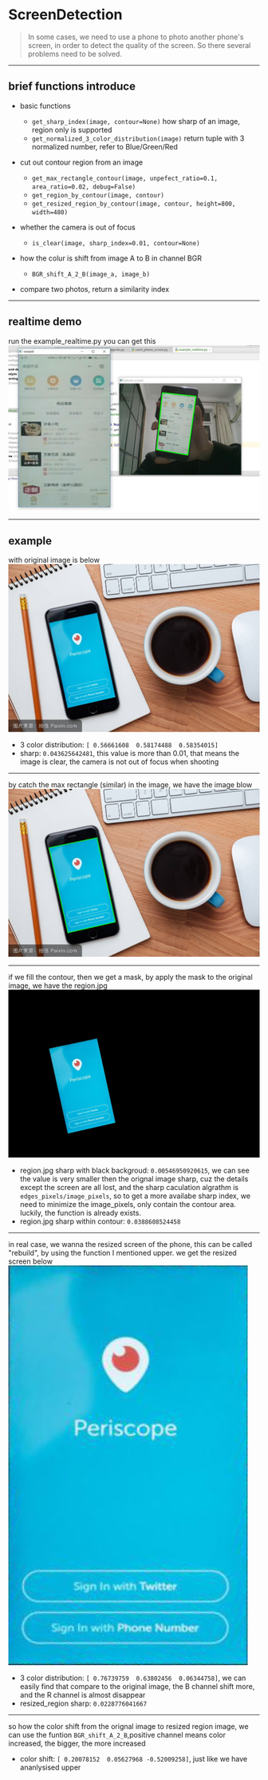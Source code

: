 # ScreenDetection
>In some cases, we need to use a phone to photo another phone's screen, in order to detect the quality of the screen. So there several problems need to be solved.

---

## brief functions introduce
* basic functions
	 * `get_sharp_index(image, contour=None)` how sharp of an image, region only is supported
	 * `get_normalized_3_color_distribution(image)` return tuple with 3 normalized number, refer to Blue/Green/Red
* cut out contour region from an image
	* `get_max_rectangle_contour(image, unpefect_ratio=0.1, area_ratio=0.02, debug=False)` 
	* `get_region_by_contour(image, contour)`
	* `get_resized_region_by_contour(image, contour, height=800, width=480)`

* whether the camera is out of focus
    * `is_clear(image, sharp_index=0.01, contour=None)`

* how the colur is shift from image A to B in channel BGR
	* `BGR_shift_A_2_B(image_a, image_b)`

* compare two photos, return a similarity index

---

## realtime demo
run the example_realtime.py you can get this
![avatar](https://raw.githubusercontent.com/satomic/ScreenDetection/master/example/realtime_demo.jpg)

---

## example
with original image is below
![avatar](https://raw.githubusercontent.com/satomic/ScreenDetection/master/pic/phone_1.jpg)
* 3 color distribution: `[ 0.56661608  0.58174488  0.58354015]`
* sharp: `0.043625642481`, this value is more than 0.01, that means the image is clear, the camera is not out of focus when shooting

---

by catch the max rectangle (similar) in the image, we have the image blow
![avatar](https://raw.githubusercontent.com/satomic/ScreenDetection/master/example/image_with_cnt.jpg)

---

if we fill the contour, then we get a mask, by apply the mask to the original image, we have the region.jpg
![avatar](https://raw.githubusercontent.com/satomic/ScreenDetection/master/example/region.jpg)
* region.jpg sharp with black backgroud: `0.00546950920615`, we can see the value is very smaller then the orignal image sharp, cuz the details except the screen are all lost, and the sharp caculation algrathm is `edges_pixels/image_pixels`, so to get a more availabe sharp index, we need to minimize the image_pixels, only contain the contour area. luckily,  the function is already exists.
* region.jpg sharp within contour: `0.0388608524458`

---

in real case, we wanna the resized screen of the phone, this can be called "rebuild", by using the function I mentioned upper. we get the resized screen below<br/>
![avatar](https://raw.githubusercontent.com/satomic/ScreenDetection/master/example/resized_region.jpg)
* 3 color distribution:  `[ 0.76739759  0.63802456  0.06344758]`, we can easily find that compare to the original image, the B channel shift more, and the R channel is almost disappear
* resized_region sharp: `0.0228776041667`

---

so how the color shift from the orignal image to resized region image, we can use the funtion `BGR_shift_A_2_B`,positive channel means color increased, the bigger, the more increased
* color shift: `[ 0.20078152  0.05627968 -0.52009258]`, just like we have ananlysised upper